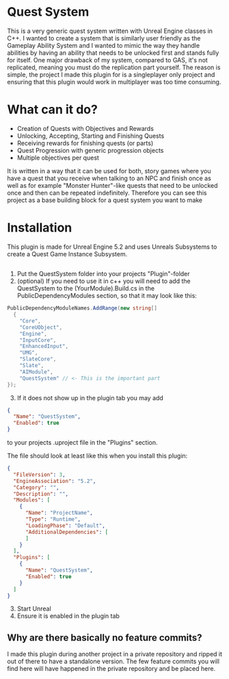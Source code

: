 # Quest System
This is a very generic quest system written with Unreal Engine classes in C++. I wanted to create a system that is similarly user friendly as the Gameplay Ability System and I wanted to mimic the way
they handle abilities by having an ability that needs to be unlocked first and stands fully for itself. One major drawback of my system, compared to GAS, it's not replicated, meaning you must do the replication part yourself.
The reason is simple, the project I made this plugin for is a singleplayer only project and ensuring that this plugin would work in multiplayer was too time consuming.

# What can it do?
- Creation of Quests with Objectives and Rewards
- Unlocking, Accepting, Starting and Finishing Quests
- Receiving rewards for finishing quests (or parts)
- Quest Progression with generic progression objects
- Multiple objectives per quest

It is written in a way that it can be used for both, story games where you have a quest that you receive when talking to an NPC and finish once as well as for example "Monster Hunter"-like quests that need to be unlocked once and then can be repeated indefinitely.
Therefore you can see this project as a base building block for a quest system you want to make

# Installation
This plugin is made for Unreal Engine 5.2 and uses Unreals Subsystems to create a Quest Game Instance Subsystem.

## 
1. Put the QuestSystem folder into your projects "Plugin"-folder
2. (optional) If you need to use it in c++ you will need to add the QuestSystem to the (YourModule).Build.cs in the PublicDependencyModules section, so that it may look like this:

``` c#
PublicDependencyModuleNames.AddRange(new string[]
  {
    "Core",
    "CoreUObject",
    "Engine", 
    "InputCore", 
    "EnhancedInput",
    "UMG",
    "SlateCore",
    "Slate",
    "AIModule",
    "QuestSystem" // <- This is the important part
});
```

3. If it does not show up in the plugin tab you may add 
``` json
{
  "Name": "QuestSystem",
  "Enabled": true
}
```
to your projects .uproject file in the "Plugins" section.

The file should look at least like this when you install this plugin:
``` json
{
  "FileVersion": 3,
  "EngineAssociation": "5.2",
  "Category": "",
  "Description": "",
  "Modules": [
    {
      "Name": "ProjectName",
      "Type": "Runtime",
      "LoadingPhase": "Default",
      "AdditionalDependencies": [
      ]
    }
  ],
  "Plugins": [
    {
      "Name": "QuestSystem",
      "Enabled": true
    }
  ]
}
```

3. Start Unreal
4. Ensure it is enabled in the plugin tab

## Why are there basically no feature commits?
I made this plugin during another project in a private repository and ripped it out of there to have a standalone version. The few feature commits you will find here will have happened in the private repository and be placed here.
